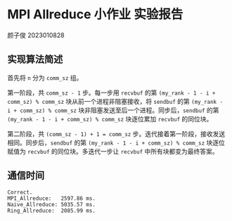 # MPI Allreduce 小作业 实验报告 

颜子俊 2023010828

## 实现算法简述

首先将 `n` 分为 `comm_sz` 组。

第一阶段，共 `comm_sz - 1` 步。每一步用 `recvbuf` 的第 `(my_rank - 1 - i + comm_sz) % comm_sz` 块从前一个进程非阻塞接收，将 `sendbuf` 的第 `(my_rank - i + comm_sz) % comm_sz` 块非阻塞发送至后一个进程。同步后，`sendbuf` 的第 `(my_rank - 1 - i + comm_sz) % comm_sz` 块逐位累加 `recvbuf` 的同位块。

第二阶段，共 `(comm_sz - 1) + 1 = comm_sz` 步。迭代接着第一阶段，接收发送相同。同步后，`sendbuf` 的第 `(my_rank - 1 - i + comm_sz) % comm_sz` 块逐位赋值为 `recvbuf` 的同位块。多迭代一步让 `recvbuf` 中所有块都变为最终答案。

## 通信时间
```
Correct.
MPI_Allreduce:   2597.86 ms.
Naive_Allreduce: 5035.57 ms.
Ring_Allreduce:  2085.99 ms.
```
